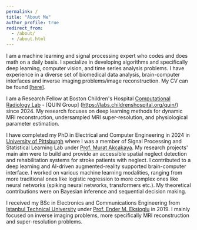 ```yaml
---
permalink: /
title: "About Me"
author_profile: true
redirect_from: 
  - /about/
  - /about.html
---
```


I am a machine learning and signal processing expert who codes and does math on a daily basis. I specialize in developing algorithms and specifically deep learning, computer vision, and time series analysis problems. I have experience in a diverse set of biomedical data analysis, brain-computer interfaces and inverse imaging problems/image reconstruction. My CV can be found [[here]](/files/denizk_cv.pdf).

I am a Research Fellow at Boston Children's Hospital [Computational Radiology Lab](http://crl.med.harvard.edu/) - [QUIN Group] (https://labs.childrenshospital.org/quin/) since 2024. My research focuses on deep learning methods for dynamic MRI reconstruction, undersampled MRI super-resolution, and physiological parameter estimation.

I have completed my PhD in Electrical and Computer Engineering in 2024 in [University of Pittsburgh](https://pitt.edu/) where I was a member of Signal Processing and Statistical Learning Lab under [Prof. Murat Akcakaya](https://sites.google.com/site/muratakcakaya/). My research projects' main aim were to build and provide an accessible spatial neglect detection and rehabilitation systems for stroke patients with neglect. I contributed to a deep learning and AI-driven augmented-reality supported brain-computer interface. I worked on various machine learning modalities, ranging from more traditional ones like logistic regression to more complex ones like neural networks (spiking neural networks, transformers etc.). My theoretical contributions were on Bayesian inference and sequential decision making.

I received my BSc in Electronics and Communications Engineering from [Istanbul Technical University](https://www.itu.edu.tr/en) under [Prof. Ender M. Eksioglu](https://web.itu.edu.tr/eksioglue/) in 2019. I mainly focused on inverse imaging problems, more specifically MRI reconstruction and super-resolution problems. 
